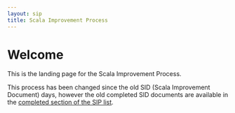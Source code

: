 ```yaml
---
layout: sip
title: Scala Improvement Process
---
```



# Welcome #

This is the landing page for the Scala Improvement Process.

This process has been changed since the old SID (Scala Improvement Document) days, however the old completed SID documents are available in the [completed section of the SIP list](sip-list.html).



